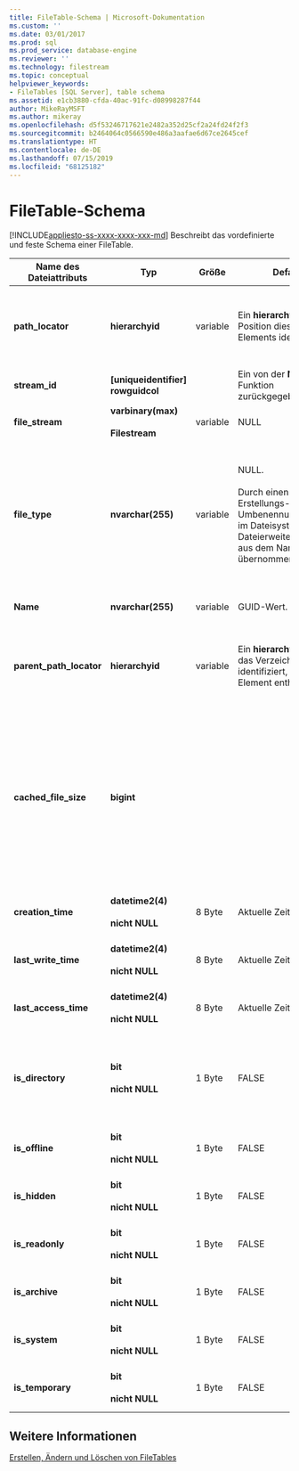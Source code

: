 ```yaml
---
title: FileTable-Schema | Microsoft-Dokumentation
ms.custom: ''
ms.date: 03/01/2017
ms.prod: sql
ms.prod_service: database-engine
ms.reviewer: ''
ms.technology: filestream
ms.topic: conceptual
helpviewer_keywords:
- FileTables [SQL Server], table schema
ms.assetid: e1cb3880-cfda-40ac-91fc-d08998287f44
author: MikeRayMSFT
ms.author: mikeray
ms.openlocfilehash: d5f53246717621e2482a352d25cf2a24fd24f2f3
ms.sourcegitcommit: b2464064c0566590e486a3aafae6d67ce2645cef
ms.translationtype: HT
ms.contentlocale: de-DE
ms.lasthandoff: 07/15/2019
ms.locfileid: "68125182"
---
```

# <a name="filetable-schema"></a>FileTable-Schema
[!INCLUDE[appliesto-ss-xxxx-xxxx-xxx-md](../../includes/appliesto-ss-xxxx-xxxx-xxx-md.md)]
  Beschreibt das vordefinierte und feste Schema einer FileTable.  
  
|Name des Dateiattributs|Typ|Größe|Default|und Beschreibung|Barrierefreiheit für das Dateisystem|  
|-------------------------|----------|----------|-------------|-----------------|-------------------------------|  
|**path_locator**|**hierarchyid**|variable|Ein **hierarchyid** , der die Position dieses Elements identifiziert.|Die Position dieses Knotens im hierarchischen FileNamespace.<br /><br /> Primärschlüssel für die Tabelle.|Kann durch Festlegen der Windows-Pfadwerte erstellt und geändert werden.|  
|**stream_id**|**[uniqueidentifier] rowguidcol**||Ein von der **NEWID()** -Funktion zurückgegebener Wert.|Eine eindeutige ID für die FILESTREAM-Daten.|Nicht verfügbar.|  
|**file_stream**|**varbinary(max)**<br /><br /> **Filestream**|variable|NULL|Enthält die FILESTREAM-Daten.|Nicht verfügbar.|  
|**file_type**|**nvarchar(255)**|variable|NULL.<br /><br /> Durch einen Erstellungs- bzw. Umbenennungsvorgang im Dateisystem wird der Dateierweiterungswert aus dem Namen übernommen.|Stellt den Typ der Datei dar.<br /><br /> Diese Spalte kann als **TYPE COLUMN** verwendet werden, wenn Sie einen Volltextindex erstellen.<br /><br /> **file_type** ist eine persistente berechnete Spalte.|Automatisch berechnet. Kann nicht festgelegt werden.|  
|**Name**|**nvarchar(255)**|variable|GUID-Wert.|Der Datei- oder Verzeichnisname.|Kann mit Windows-APIs erstellt oder geändert werden.|  
|**parent_path_locator**|**hierarchyid**|variable|Ein **hierarchyid** , der das Verzeichnis identifiziert, das dieses Element enthält.|Der **hierarchyid** des enthaltenden Verzeichnisses.<br /><br /> **parent_path_locator** ist eine persistente berechnete Spalte.|Automatisch berechnet. Kann nicht festgelegt werden.|  
|**cached_file_size**|**bigint**|||Die Größe der FILESTREAM-Daten in Byte.<br /><br /> **cached_file_size** ist eine persistente berechnete Spalte.|Obwohl die zwischengespeicherte Dateigröße automatisch auf dem aktuellen Stand gehalten wird, kann sie unter außergewöhnlichen Umständen möglicherweise nicht synchronisiert sein. Verwenden Sie die **DATALENGTH()** -Funktion, um die genaue Größe zu berechnen.|  
|**creation_time**|**datetime2(4)**<br /><br /> **nicht NULL**|8 Byte|Aktuelle Zeit.|Datum und Uhrzeit der Erstellung der Datei.|Automatisch berechnet. Kann auch mit Windows-APIs festgelegt werden.|  
|**last_write_time**|**datetime2(4)**<br /><br /> **nicht NULL**|8 Byte|Aktuelle Zeit.|Datum und Uhrzeit des letzten Updates der Datei.|Automatisch berechnet. Kann auch mit Windows-APIs festgelegt werden.|  
|**last_access_time**|**datetime2(4)**<br /><br /> **nicht NULL**|8 Byte|Aktuelle Zeit.|Datum und Uhrzeit des letzten Zugriffs auf die Datei.|Automatisch berechnet. Kann auch mit Windows-APIs festgelegt werden.|  
|**is_directory**|**bit**<br /><br /> **nicht NULL**|1 Byte|FALSE|Gibt an, ob die Zeile ein Verzeichnis darstellt. Dieser Wert wird automatisch berechnet und kann nicht festgelegt werden.|Automatisch berechnet. Kann nicht festgelegt werden.|  
|**is_offline**|**bit**<br /><br /> **nicht NULL**|1 Byte|FALSE|Attribut für Offlinedatei.|Automatisch berechnet. Kann auch mit Windows-APIs festgelegt werden.|  
|**is_hidden**|**bit**<br /><br /> **nicht NULL**|1 Byte|FALSE|Attribut für ausgeblendete Datei.|Automatisch berechnet. Kann auch mit Windows-APIs festgelegt werden.|  
|**is_readonly**|**bit**<br /><br /> **nicht NULL**|1 Byte|FALSE|Attribut für schreibgeschützte Datei.|Automatisch berechnet. Kann auch mit Windows-APIs festgelegt werden.|  
|**is_archive**|**bit**<br /><br /> **nicht NULL**|1 Byte|FALSE|Archivattribut.|Automatisch berechnet. Kann auch mit Windows-APIs festgelegt werden.|  
|**is_system**|**bit**<br /><br /> **nicht NULL**|1 Byte|FALSE|Attribut für Systemdatei.|Automatisch berechnet. Kann auch mit Windows-APIs festgelegt werden.|  
|**is_temporary**|**bit**<br /><br /> **nicht NULL**|1 Byte|FALSE|Attribut für temporäre Datei.|Automatisch berechnet. Kann auch mit Windows-APIs festgelegt werden.|  
  
## <a name="see-also"></a>Weitere Informationen  
 [Erstellen, Ändern und Löschen von FileTables](../../relational-databases/blob/create-alter-and-drop-filetables.md)  
  
  
